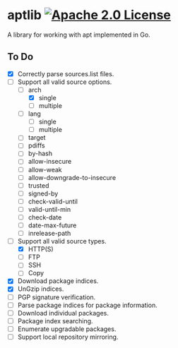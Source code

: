 # aptlib [![Apache 2.0 License](https://img.shields.io/badge/License-Apache%202.0-red.svg)](https://choosealicense.com/licenses/apache-2.0)

A library for working with apt implemented in Go.

## To Do

- [x] Correctly parse sources.list files.
- [ ] Support all valid source options.
	- [ ] arch
		- [x] single
		- [ ] multiple
	- [ ] lang
		- [ ] single
		- [ ] multiple
	- [ ] target
	- [ ] pdiffs
	- [ ] by-hash
	- [ ] allow-insecure
	- [ ] allow-weak
	- [ ] allow-downgrade-to-insecure
	- [ ] trusted
	- [ ] signed-by
	- [ ] check-valid-until
	- [ ] valid-until-min
	- [ ] check-date
	- [ ] date-max-future
	- [ ] inrelease-path
- [ ] Support all valid source types.
	- [x] HTTP(S)
	- [ ] FTP
	- [ ] SSH
	- [ ] Copy
- [x] Download package indices.
- [x] UnGzip indices.
- [ ] PGP signature verification.
- [ ] Parse package indices for package information.
- [ ] Download individual packages.
- [ ] Package index searching.
- [ ] Enumerate upgradable packages.
- [ ] Support local repository mirroring.
